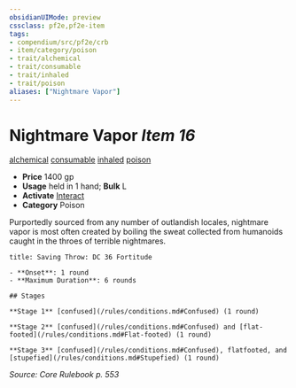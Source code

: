```yaml
---
obsidianUIMode: preview
cssclass: pf2e,pf2e-item
tags:
- compendium/src/pf2e/crb
- item/category/poison
- trait/alchemical
- trait/consumable
- trait/inhaled
- trait/poison
aliases: ["Nightmare Vapor"]
---
```

# Nightmare Vapor *Item 16*  
[alchemical](/rules/traits/alchemical.md)  [consumable](/rules/traits/consumable.md)  [inhaled](/rules/traits/inhaled.md)  [poison](/rules/traits/poison.md)  

- **Price** 1400 gp
- **Usage** held in 1 hand; **Bulk** L
- **Activate** [Interact](/rules/actions/interact.md)
- **Category** Poison

Purportedly sourced from any number of outlandish locales, nightmare vapor is most often created by boiling the sweat collected from humanoids caught in the throes of terrible nightmares.

```ad-inline-affliction
title: Saving Throw: DC 36 Fortitude

- **Onset**: 1 round
- **Maximum Duration**: 6 rounds

## Stages

**Stage 1** [confused](/rules/conditions.md#Confused) (1 round)

**Stage 2** [confused](/rules/conditions.md#Confused) and [flat-footed](/rules/conditions.md#Flat-footed) (1 round)

**Stage 3** [confused](/rules/conditions.md#Confused), flatfooted, and [stupefied](/rules/conditions.md#Stupefied) (1 round)
```

*Source: Core Rulebook p. 553*